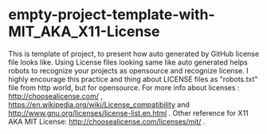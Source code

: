# empty-project-template-with-MIT_AKA_X11-License
This is template of project, to present how auto generated by GitHub license file looks like. Using License files looking same like auto generated helps robots to recognize your projects as opensource and recognize license. I highly encourage this practice and thing about LICENSE files as "robots.txt"  file from http world, but for opensource. For more info about licenses : http://choosealicense.com/ , https://en.wikipedia.org/wiki/License_compatibility and http://www.gnu.org/licenses/license-list.en.html . Other reference for X11 AKA MIT License: http://choosealicense.com/licenses/mit/ .

